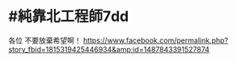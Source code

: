 # #純靠北工程師7dd


各位
不要放棄希望啊！
https://www.facebook.com/permalink.php?story_fbid=1815319425446934&amp;id=1487843391527874
